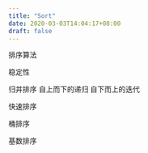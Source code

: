 ```yaml
---
title: "Sort"
date: 2020-03-03T14:04:17+08:00
draft: false
---
```

排序算法

稳定性


归并排序
自上而下的递归
自下而上的迭代

快速排序

桶排序

基数排序





